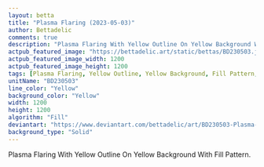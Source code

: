 ```yaml
---
layout: betta
title: "Plasma Flaring (2023-05-03)"
author: Bettadelic
comments: true
description: "Plasma Flaring With Yellow Outline On Yellow Background With Fill Pattern."
actpub_featured_image: "https://bettadelic.art/static/bettas/BD230503.jpg"
actpub_featured_image_width: 1200
actpub_featured_image_height: 1200
tags: [Plasma Flaring, Yellow Outline, Yellow Background, Fill Pattern, May 2023]
unitName: "BD230503"
line_color: "Yellow"
background_color: "Yellow"
width: 1200
height: 1200
algorithm: "Fill"
deviantart: "https://www.deviantart.com/bettadelic/art/BD230503-Plasma-Flaring-2023-05-03-960896780"
background_type: "Solid"
---
```


Plasma Flaring With Yellow Outline On Yellow Background With Fill Pattern.
